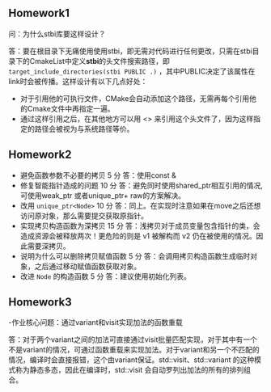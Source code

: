 ## Homework1
问：为什么stbi库要这样设计？

答：要在根目录下无痛使用使用stbi，即无需对代码进行任何更改，只需在stbi目录下的CmakeList中定义**stbi**的头文件搜索路径，即`target_include_directories(stbi PUBLIC .)`
，其中PUBLIC决定了该属性在link时会被传播。这样设计有以下几点好处：

- 对于引用他的可执行文件，CMake会自动添加这个路径，无需再每个引用他的Cmake文件中再指定一遍。
- 通过这样引用之后，在其他地方可以用 <> 来引用这个头文件了，因为这样指定的路径会被视为与系统路径等价。


## Homework2
- 避免函数参数不必要的拷贝 5 分
  答：使用const &
- 修复智能指针造成的问题 10 分
  答：避免同时使用shared_ptr相互引用的情况, 可使用weak_ptr 或者unique_ptr+ raw的方案解决。
- 改用 `unique_ptr<Node>` 10 分
  答：同上。在实现时注意如果在move之后还想访问原对象，那么需要提交获取原指针。
- 实现拷贝构造函数为深拷贝 15 分
  答：浅拷贝对于成员变量包含指针的类，会造成资源会被释放两次！更危险的则是 v1 被解构而 v2 仍在被使用的情况。因此需要深拷贝。
- 说明为什么可以删除拷贝赋值函数 5 分
  答：会调用拷贝构造函数生成临时对象，之后通过移动赋值函数获取对象。
- 改进 `Node` 的构造函数 5 分
  答：建议使用初始化列表。

## Homework3
-作业核心问题：通过variant和visit实现加法的函数重载

答：对于两个variant之间的加法可直接通过visit批量匹配实现，对于其中有一个不是variant的情况，可通过函数重载来实现加法。对于variant和另一个不匹配的情况，编译时会直接报错，这个由variant保证。std::visit、std::variant 的这种模式称为静态多态，因此在编译时，std::visit 会自动罗列出加法的所有的排列组合。
